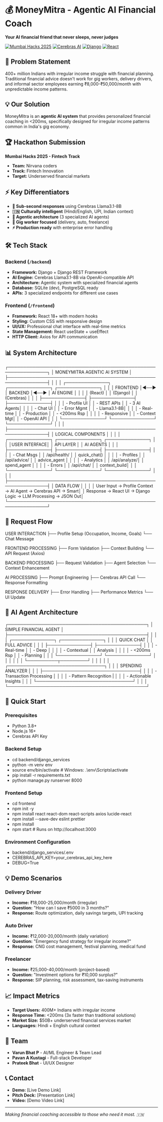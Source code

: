 ﻿# 💰 MoneyMitra - Agentic AI Financial Coach

**Your AI financial friend that never sleeps, never judges**

[![Mumbai Hacks 2025](https://img.shields.io/badge/Mumbai_Hacks-2025-blue.svg)](https://devfolio.co)
[![Cerebras AI](https://img.shields.io/badge/Powered_by-Cerebras_AI-green.svg)](https://cerebras.ai)
[![Django](https://img.shields.io/badge/Backend-Django-darkgreen.svg)](https://djangoproject.com)
[![React](https://img.shields.io/badge/Frontend-React-blue.svg)](https://reactjs.org)

## 🎯 Problem Statement
400+ million Indians with irregular income struggle with financial planning. Traditional financial advice doesn't work for gig workers, delivery drivers, and informal sector employees earning ₹8,000-₹50,000/month with unpredictable income patterns.

## 💡 Our Solution
MoneyMitra is an **agentic AI system** that provides personalized financial coaching in <200ms, specifically designed for irregular income patterns common in India's gig economy.

## 🏆 Hackathon Submission
**Mumbai Hacks 2025 - Fintech Track**
- **Team:** Nirvana coders 
- **Track:** Fintech Innovation
- **Target:** Underserved financial markets

## ⚡ Key Differentiators
- **🚀 Sub-second responses** using Cerebras Llama3.1-8B
- **🇮🇳 Culturally intelligent** (Hindi/English, UPI, Indian context)
- **🧠 Agentic architecture** (3 specialized AI agents)
- **🎯 Gig worker focused** (delivery, auto, freelance)
- **⚡ Production ready** with enterprise error handling

## 🛠️ Tech Stack

### **Backend** (`/backend`)
- **Framework:** Django + Django REST Framework
- **AI Engine:** Cerebras Llama3.1-8B via OpenAI-compatible API
- **Architecture:** Agentic system with specialized financial agents
- **Database:** SQLite (dev), PostgreSQL ready
- **APIs:** 3 specialized endpoints for different use cases

### **Frontend** (`/frontend`)
- **Framework:** React 18+ with modern hooks
- **Styling:** Custom CSS with responsive design
- **UI/UX:** Professional chat interface with real-time metrics
- **State Management:** React useState + useEffect
- **HTTP Client:** Axios for API communication

## 📊 System Architecture

┌───────────────────────────────────────────────────────────────┐
│                  MONEYMITRA AGENTIC AI SYSTEM                 │
├───────────────────────────────────────────────────────────────┤
│                                                               │
│   ┌──────────────┐     ┌──────────────┐     ┌──────────────┐  │
│   │  FRONTEND    │◄──► │   BACKEND    │◄──► │   AI ENGINE  │  │
│   │   (React)    │     │  (Django)    │     │  (Cerebras)  │  │
│   ├──────────────┤     ├──────────────┤     ├──────────────┤  │
│   │ - Profile UI │     │ - REST APIs  │     │ - 3 AI Agents│  │
│   │ - Chat UI    │     │ - Error Mgmt │     │ - Llama3.1-8B│  │
│   │ - Real-time  │     │ - Production │     │ - <200ms Rsp │  │
│   │ - Responsive │     │ - Context Mgt│     │ - OpenAI API │  │
│   └──────────────┘     └──────────────┘     └──────────────┘  │
│                                                               │
├───────────────────────────────────────────────────────────────┤
│                        LOGICAL COMPONENTS                     │
│                                                               │
│   ┌──────────────┐     ┌──────────────┐     ┌──────────────┐  │
│   │USER INTERFACE│     │   API LAYER  │     │   AI AGENTS  │  │
│   ├──────────────┤     ├──────────────┤     ├──────────────┤  │
│   │ - Chat Msgs  │     │ /api/health/ │     │ quick_chat() │  │
│   │ - Profiles   │     │ /api/advice/ │     │ advice_agent │  │
│   │ - Analytics  │     │ /api/analyze/│     │ spend_agent  │  │
│   │ - Errors     │     │ /api/chat/   │     │ context_build│  │
│   └──────────────┘     └──────────────┘     └──────────────┘  │
│                                                               │
├───────────────────────────────────────────────────────────────┤
│                           DATA FLOW                           │
│                                                               │
│ User Input → Profile Context → AI Agent → Cerebras API → Smart│
│ Response → React UI → Django Logic → LLM Processing → JSON Out│
└───────────────────────────────────────────────────────────────┘



## **🔄 Request Flow**

USER INTERACTION
├── Profile Setup (Occupation, Income, Goals)
└── Chat Message

FRONTEND PROCESSING
├── Form Validation
├── Context Building
└── API Request (Axios)

BACKEND PROCESSING
├── Request Validation
├── Agent Selection
└── Context Enhancement

AI PROCESSING
├── Prompt Engineering
├── Cerebras API Call
└── Response Formatting

RESPONSE DELIVERY
├── Error Handling
├── Performance Metrics
└── UI Update


## **🧠 AI Agent Architecture**

┌──────────────────────────────────────────────┐
│             SIMPLE FINANCIAL AGENT           │
├──────────────────────────────────────────────┤
│                                              │
│   ┌──────────────┐        ┌──────────────┐   │
│   │  QUICK CHAT  │        │  FULL ADVICE │   │
│   ├──────────────┤        ├──────────────┤   │
│   │ - Real-time  │        │ - Deep       │   │
│   │ - Contextual │        │   Analysis   │   │
│   │ - <200ms Rsp │        │ - Planning   │   │
│   └──────────────┘        └──────────────┘   │
│             │                    │           │
│             └──────────┬─────────┘           │
│                        │                     │
│        ┌────────────────────────────────┐    │
│        │        SPENDING ANALYZER       │    │
│        ├────────────────────────────────┤    │
│        │ - Transaction Processing       │    │
│        │ - Pattern Recognition          |    │
│        │ - Actionable Insights          │    │
│        └────────────────────────────────┘    │
│                                              │
└──────────────────────────────────────────────┘


## 🚀 Quick Start

### **Prerequisites**
- Python 3.8+
- Node.js 16+
- Cerebras API Key

### **Backend Setup**
- cd backend/django_services
- python -m venv env
- source env/bin/activate # Windows: .\env\Scripts\activate
- pip install -r requirements.txt
- python manage.py runserver 8000

### **Frontend Setup**
- cd frontend
- npm init -y
- npm install react react-dom react-scripts axios lucide-react
- npm install --save-dev eslint prettier
- npm install
- npm start # Runs on http://localhost:3000

### **Environment Configuration**
- backend/django_services/.env
- CEREBRAS_API_KEY=your_cerebras_api_key_here
- DEBUG=True

## 💡 Demo Scenarios

### **Delivery Driver**
- **Income:** ₹18,000-25,000/month (irregular)
- **Question:** "How can I save ₹5000 in 3 months?"
- **Response:** Route optimization, daily savings targets, UPI tracking

### **Auto Driver**
- **Income:** ₹12,000-20,000/month (daily variation)
- **Question:** "Emergency fund strategy for irregular income?"
- **Response:** CNG cost management, festival planning, medical fund

### **Freelancer**
- **Income:** ₹25,000-40,000/month (project-based)
- **Question:** "Investment options for ₹10,000 surplus?"
- **Response:** SIP planning, risk assessment, tax-saving instruments

## 📈 Impact Metrics
- **Target Users:** 400M+ Indians with irregular income
- **Response Time:** <200ms (3x faster than traditional solutions)
- **Market Size:** $50B+ underserved financial services market
- **Languages:** Hindi + English cultural context

## 👥 Team
- **Varun Bhat P** - AI/ML Engineer & Team Lead
- **Pavan A Kustagi** - Full-stack Developer
- **Prateek Bhat** - UI/UX Designer

## 📞 Contact
- **Demo:** [Live Demo Link]
- **Pitch Deck:** [Presentation Link]
- **Video:** [Demo Video Link]

---
*Making financial coaching accessible to those who need it most. 🇮🇳*

